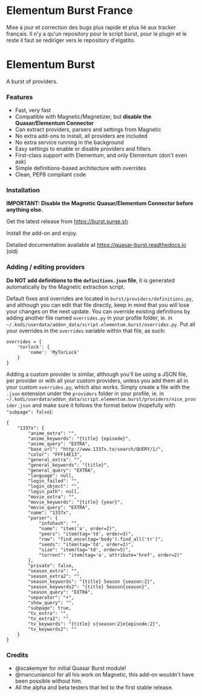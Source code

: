 # Elementum Burst France

Mise à jour et correction des bugs plus rapide et plus lié aux tracker français.
Il n'y a qu'un repository pour le script burst, pour le plugin et le reste il faut se rediriger vers le repository d'elgatito.

# Elementum Burst

A burst of providers.


### Features
- Fast, very fast
- Compatible with Magnetic/Magnetizer, but **disable the Quasar/Elementum Connector**
- Can extract providers, parsers and settings from Magnetic
- No extra add-ons to install, all providers are included
- No extra service running in the background
- Easy settings to enable or disable providers and filters
- First-class support with Elementum, and only Elementum (don't even ask)
- Simple definitions-based architecture with overrides
- Clean, PEP8 compliant code


### Installation

**IMPORTANT: Disable the Magnetic Quasar/Elementum Connector before anything else.**

Get the latest release from https://burst.surge.sh

Install the add-on and enjoy.

Detailed documentation available at https://quasar-burst.readthedocs.io (old)

### Adding / editing providers

**Do NOT add definitions to the `definitions.json` file**, it is generated
automatically by the Magnetic extraction script.

Default fixes and overrides are located in `burst/providers/definitions.py`, and
although you can edit that file directly, keep in mind that you will lose your
changes on the next update. You can override existing definitions by adding
another file named `overrides.py` in your profile folder, ie. in
`~/.kodi/userdata/addon_data/script.elementum.burst/overrides.py`. Put all your
overrides in the `overrides` variable within that file, as such:
```
overrides = {
    'torlock': {
        'name': 'MyTorLock'
    }
}
```

Adding a custom provider is similar, although you'll be using a JSON file, per
provider or with all your custom providers, unless you add them all in your
custom `overrides.py`, which also works. Simply create a file with the `.json`
extension under the `providers` folder in your profile, ie. in
`~/.kodi/userdata/addon_data/script.elementum.burst/providers/nice_provider.json`
and make sure it follows the format below (hopefully with `"subpage": false`):
```
{
    "1337x": {
        "anime_extra": "",
        "anime_keywords": "{title} {episode}",
        "anime_query": "EXTRA",
        "base_url": "http://www.1337x.to/search/QUERY/1/",
        "color": "FFF14E13",
        "general_extra": "",
        "general_keywords": "{title}",
        "general_query": "EXTRA",
        "language": null,
        "login_failed": "",
        "login_object": "",
        "login_path": null,
        "movie_extra": "",
        "movie_keywords": "{title} {year}",
        "movie_query": "EXTRA",
        "name": "1337x",
        "parser": {
            "infohash": "",
            "name": "item('a', order=2)",
            "peers": "item(tag='td', order=3)",
            "row": "find_once(tag='body').find_all('tr')",
            "seeds": "item(tag='td', order=2)",
            "size": "item(tag='td', order=5)",
            "torrent": "item(tag='a', attribute='href', order=2)"
        },
        "private": false,
        "season_extra": "",
        "season_extra2": "",
        "season_keywords": "{title} Season {season:2}",
        "season_keywords2": "{title} Season{season}",
        "season_query": "EXTRA",
        "separator": "+",
        "show_query": "",
        "subpage": true,
        "tv_extra": "",
        "tv_extra2": "",
        "tv_keywords": "{title} s{season:2}e{episode:2}",
        "tv_keywords2": ""
    }
}
```

### Credits
- @scakemyer for initial Quasar Burst module!
- @mancuniancol for all his work on Magnetic, this add-on wouldn't have been
  possible without him.
- All the alpha and beta testers that led to the first stable release.
